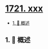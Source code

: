 # [1721. xxx](https://github.com/Tdahuyou/TNotes.leetcode/tree/main/notes/1721.%20xxx)

<!-- region:toc -->

- [1. 📝 概述](#1--概述)

<!-- endregion:toc -->

## 1. 📝 概述
